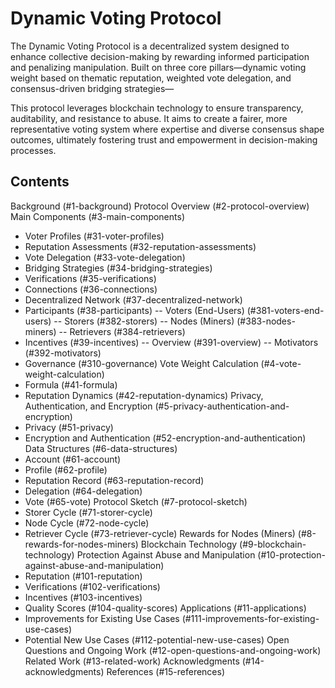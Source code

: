 # Dynamic Voting Protocol

The Dynamic Voting Protocol is a decentralized system designed to enhance collective decision-making by rewarding informed participation and penalizing manipulation. Built on three core pillars—dynamic voting weight based on thematic reputation, weighted vote delegation, and consensus-driven bridging strategies—

This protocol leverages blockchain technology to ensure transparency, auditability, and resistance to abuse. It aims to create a fairer, more representative voting system where expertise and diverse consensus shape outcomes, ultimately fostering trust and empowerment in decision-making processes.

## Contents

Background (#1-background)
Protocol Overview (#2-protocol-overview)
Main Components (#3-main-components)
- Voter Profiles (#31-voter-profiles)
- Reputation Assessments (#32-reputation-assessments)
- Vote Delegation (#33-vote-delegation)
- Bridging Strategies (#34-bridging-strategies)
- Verifications (#35-verifications)
- Connections (#36-connections)
- Decentralized Network (#37-decentralized-network)
- Participants (#38-participants)
-- Voters (End-Users) (#381-voters-end-users)
-- Storers (#382-storers)
-- Nodes (Miners) (#383-nodes-miners)
-- Retrievers (#384-retrievers)
- Incentives (#39-incentives)
-- Overview (#391-overview)
-- Motivators (#392-motivators)
- Governance (#310-governance)
Vote Weight Calculation (#4-vote-weight-calculation)
- Formula (#41-formula)
- Reputation Dynamics (#42-reputation-dynamics)
Privacy, Authentication, and Encryption (#5-privacy-authentication-and-encryption)
- Privacy (#51-privacy)
- Encryption and Authentication (#52-encryption-and-authentication)
Data Structures (#6-data-structures)
- Account (#61-account)
- Profile (#62-profile)
- Reputation Record (#63-reputation-record)
- Delegation (#64-delegation)
- Vote (#65-vote)
Protocol Sketch (#7-protocol-sketch)
- Storer Cycle (#71-storer-cycle)
- Node Cycle (#72-node-cycle)
- Retriever Cycle (#73-retriever-cycle)
Rewards for Nodes (Miners) (#8-rewards-for-nodes-miners)
Blockchain Technology (#9-blockchain-technology)
Protection Against Abuse and Manipulation (#10-protection-against-abuse-and-manipulation)
- Reputation (#101-reputation)
- Verifications (#102-verifications)
- Incentives (#103-incentives)
- Quality Scores (#104-quality-scores)
Applications (#11-applications)
- Improvements for Existing Use Cases (#111-improvements-for-existing-use-cases)
- Potential New Use Cases (#112-potential-new-use-cases)
Open Questions and Ongoing Work (#12-open-questions-and-ongoing-work)
Related Work (#13-related-work)
Acknowledgments (#14-acknowledgments)
References (#15-references)
